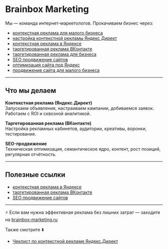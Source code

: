 # Brainbox Marketing

Мы — команда интернет-маркетологов. Прокачиваем бизнес через:

- [контекстная реклама для малого бизнеса](https://brainbox-marketing.ru)
- [настройка контекстной рекламы Яндекс Директ](https://brainbox-marketing.ru)
- [контекстная реклама в Яндексе](https://brainbox-marketing.ru)
- [таргетированная реклама ВКонтакте](https://brainbox-marketing.ru)
- [таргетированная реклама для бизнеса](https://brainbox-marketing.ru)
- [SEO продвижение сайтов](https://brainbox-marketing.ru)
- [оптимизация сайта под Яндекс](https://brainbox-marketing.ru)
- [продвижение сайта для малого бизнеса](https://brainbox-marketing.ru)

---

## Что мы делаем

**Контекстная реклама (Яндекс.Директ)**  
Запускаем объявления, настраиваем кампании, добиваемся заявок. Работаем с ROI и сквозной аналитикой.

**Таргетированная реклама (ВКонтакте)**  
Настройка рекламных кабинетов, аудитории, креативы, воронки, тестирование.

**SEO-продвижение**  
Техническая оптимизация, семантическое ядро, контент, рост позиций, регулярная отчётность.

---

## Полезные ссылки

- [контекстная реклама в Яндексе](https://brainbox-marketing.ru)  
- [таргетированная реклама ВКонтакте](https://brainbox-marketing.ru)  
- [SEO продвижение сайтов](https://brainbox-marketing.ru)

---

⚡ Если вам нужна эффективная реклама без лишних затрат — заходите на [brainbox-marketing.ru](https://brainbox-marketing.ru)

Также смотрите ⬇️  
- [Чеклист по контекстной рекламе Яндекс.Директ](yandex-direct-checklist.md)
